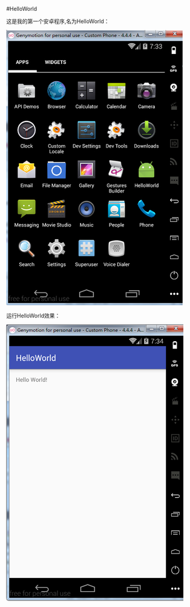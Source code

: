 #HelloWorld

这是我的第一个安卓程序,名为HelloWorld：

![HelloWorldIcon](https://github.com/douerza/HelloWorld/blob/master/picture/1.jpg)

运行HelloWorld效果：

![HelloWorldRun](https://github.com/douerza/HelloWorld/blob/master/picture/2.jpg)